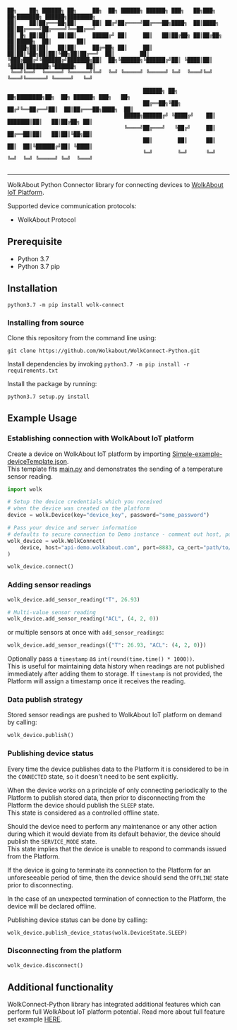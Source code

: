 ```console

██╗    ██╗ ██████╗ ██╗     ██╗  ██╗ ██████╗ ██████╗ ███╗   ██╗███╗   ██╗███████╗ ██████╗████████╗
██║    ██║██╔═══██╗██║     ██║ ██╔╝██╔════╝██╔═══██╗████╗  ██║████╗  ██║██╔════╝██╔════╝╚══██╔══╝
██║ █╗ ██║██║   ██║██║     █████╔╝ ██║     ██║   ██║██╔██╗ ██║██╔██╗ ██║█████╗  ██║        ██║   
██║███╗██║██║   ██║██║     ██╔═██╗ ██║     ██║   ██║██║╚██╗██║██║╚██╗██║██╔══╝  ██║        ██║   
╚███╔███╔╝╚██████╔╝███████╗██║  ██╗╚██████╗╚██████╔╝██║ ╚████║██║ ╚████║███████╗╚██████╗   ██║   
 ╚══╝╚══╝  ╚═════╝ ╚══════╝╚═╝  ╚═╝ ╚═════╝ ╚═════╝ ╚═╝  ╚═══╝╚═╝  ╚═══╝╚══════╝ ╚═════╝   ╚═╝   
                                                                                                 
                                           ██████╗ ██╗   ██╗████████╗██╗  ██╗ ██████╗ ███╗   ██╗ 
                                           ██╔══██╗╚██╗ ██╔╝╚══██╔══╝██║  ██║██╔═══██╗████╗  ██║ 
                                     █████╗██████╔╝ ╚████╔╝    ██║   ███████║██║   ██║██╔██╗ ██║ 
                                     ╚════╝██╔═══╝   ╚██╔╝     ██║   ██╔══██║██║   ██║██║╚██╗██║ 
                                           ██║        ██║      ██║   ██║  ██║╚██████╔╝██║ ╚████║ 
                                           ╚═╝        ╚═╝      ╚═╝   ╚═╝  ╚═╝ ╚═════╝ ╚═╝  ╚═══╝ 
                                                                                                 

```
----
WolkAbout Python Connector library for connecting devices to [WolkAbout IoT Platform](https://demo.wolkabout.com/#/login).

Supported device communication protocols:
* WolkAbout Protocol

## Prerequisite


* Python 3.7
* Python 3.7 pip


## Installation

```console
python3.7 -m pip install wolk-connect
```

### Installing from source

Clone this repository from the command line using:
```console
git clone https://github.com/Wolkabout/WolkConnect-Python.git
```

Install dependencies by invoking `python3.7 -m pip install -r requirements.txt`

Install the package by running:
```console
python3.7 setup.py install
```

## Example Usage

### Establishing connection with WolkAbout IoT platform

Create a device on WolkAbout IoT platform by importing [Simple-example-deviceTemplate.json](https://github.com/Wolkabout/WolkConnect-Python/blob/master/examples/simple/Simple-example-deviceTemplate.json).<br />
This template fits [main.py](https://github.com/Wolkabout/WolkConnect-Python/blob/master/examples/simple/main.py) and demonstrates the sending of a temperature sensor reading.

```python
import wolk

# Setup the device credentials which you received
# when the device was created on the platform
device = wolk.Device(key="device_key", password="some_password")

# Pass your device and server information
# defaults to secure connection to Demo instance - comment out host, port and ca_cert
wolk_device = wolk.WolkConnect(
    device, host="api-demo.wolkabout.com", port=8883, ca_cert="path/to/ca.crt"
)

wolk_device.connect()
```

### Adding sensor readings

```python
wolk_device.add_sensor_reading("T", 26.93)

# Multi-value sensor reading
wolk_device.add_sensor_reading("ACL", (4, 2, 0))
```
or multiple sensors at once with `add_sensor_readings`:
```python
wolk_device.add_sensor_readings({"T": 26.93, "ACL": (4, 2, 0)})
```

Optionally pass a `timestamp` as `int(round(time.time() * 1000))`.  
This is useful for maintaining data history when readings are not published immediately after adding them to storage.
If `timestamp` is not provided, the Platform will assign a timestamp once it receives the reading.

### Data publish strategy

Stored sensor readings are pushed to WolkAbout IoT platform on demand by calling:
```python
wolk_device.publish()
```

### Publishing device status

Every time the device publishes data to the Platform it is considered to be in the `CONNECTED` state, so it doesn't need to be sent explicitly.

When the device works on a principle of only connecting periodically to the Platform to publish stored data, then prior to disconnecting from the Platform the device should publish the `SLEEP` state.  
This state is considered as a controlled offline state.

Should the device need to perform any maintenance or any other action during which it would deviate from its default behavior, the device should publish the `SERVICE_MODE` state.  
This state implies that the device is unable to respond to commands issued from the Platform.

If the device is going to terminate its connection to the Platform for an unforeseeable period of time, then the device should send the `OFFLINE` state prior to disconnecting.  

In the case of an unexpected termination of connection to the Platform, the device will be declared offline.

Publishing device status can be done by calling:
```python
wolk_device.publish_device_status(wolk.DeviceState.SLEEP)
```

### Disconnecting from the platform

```python
wolk_device.disconnect()
```

## Additional functionality

WolkConnect-Python library has integrated additional features which can perform full WolkAbout IoT platform potential. Read more about full feature set example [HERE](https://github.com/Wolkabout/WolkConnect-Python/tree/master/examples/full_feature_set).